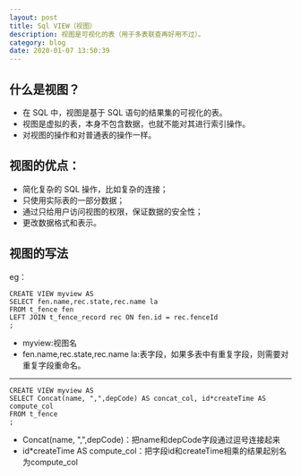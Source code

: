 ```yaml
---
layout: post
title: Sql VIEW（视图）
description: 视图是可视化的表（用于多表联查再好用不过）。
category: blog
date: 2020-01-07 13:50:39
---
```


## 什么是视图？
- 在 SQL 中，视图是基于 SQL 语句的结果集的可视化的表。
- 视图是虚拟的表，本身不包含数据，也就不能对其进行索引操作。
- 对视图的操作和对普通表的操作一样。

## 视图的优点：
* 简化复杂的 SQL 操作，比如复杂的连接；
* 只使用实际表的一部分数据；
* 通过只给用户访问视图的权限，保证数据的安全性；
* 更改数据格式和表示。

## 视图的写法
eg：
    
    CREATE VIEW myview AS
    SELECT fen.name,rec.state,rec.name la
    FROM t_fence fen
    LEFT JOIN t_fence_record rec ON fen.id = rec.fenceId
    ;

- myview:视图名
- fen.name,rec.state,rec.name la:表字段，如果多表中有重复字段，则需要对重复字段重命名。

---
    CREATE VIEW myview AS
    SELECT Concat(name, ",",depCode) AS concat_col, id*createTime AS compute_col
    FROM t_fence
    ;
    
- Concat(name, ",",depCode)：把name和depCode字段通过逗号连接起来
- id*createTime AS compute_col：把字段id和createTime相乘的结果起别名为compute_col

